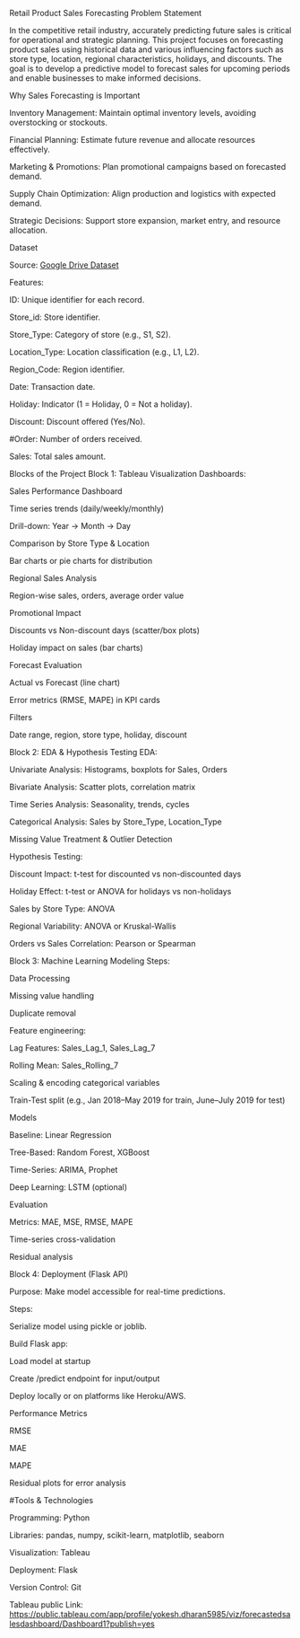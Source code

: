Retail Product Sales Forecasting
Problem Statement

In the competitive retail industry, accurately predicting future sales is critical for operational and strategic planning. This project focuses on 
forecasting product sales using historical data and various influencing factors such as store type, location, regional characteristics, holidays, and discounts.
The goal is to develop a predictive model to forecast sales for upcoming periods and enable businesses to make informed decisions.

Why Sales Forecasting is Important

Inventory Management: Maintain optimal inventory levels, avoiding overstocking or stockouts.

Financial Planning: Estimate future revenue and allocate resources effectively.

Marketing & Promotions: Plan promotional campaigns based on forecasted demand.

Supply Chain Optimization: Align production and logistics with expected demand.

Strategic Decisions: Support store expansion, market entry, and resource allocation.

Dataset

Source: [Google Drive Dataset](https://drive.google.com/drive/folders/1fBQ1PlWMho3kHF9qXrD0McZNfpJIcbrn )

Features:

ID: Unique identifier for each record.

Store_id: Store identifier.

Store_Type: Category of store (e.g., S1, S2).

Location_Type: Location classification (e.g., L1, L2).

Region_Code: Region identifier.

Date: Transaction date.

Holiday: Indicator (1 = Holiday, 0 = Not a holiday).

Discount: Discount offered (Yes/No).

#Order: Number of orders received.

Sales: Total sales amount.



Blocks of the Project
Block 1: Tableau Visualization
Dashboards:

Sales Performance Dashboard

Time series trends (daily/weekly/monthly)

Drill-down: Year → Month → Day

Comparison by Store Type & Location

Bar charts or pie charts for distribution

Regional Sales Analysis

Region-wise sales, orders, average order value

Promotional Impact

Discounts vs Non-discount days (scatter/box plots)

Holiday impact on sales (bar charts)

Forecast Evaluation

Actual vs Forecast (line chart)

Error metrics (RMSE, MAPE) in KPI cards

Filters

Date range, region, store type, holiday, discount

Block 2: EDA & Hypothesis Testing
EDA:

Univariate Analysis: Histograms, boxplots for Sales, Orders

Bivariate Analysis: Scatter plots, correlation matrix

Time Series Analysis: Seasonality, trends, cycles

Categorical Analysis: Sales by Store_Type, Location_Type

Missing Value Treatment & Outlier Detection

Hypothesis Testing:

Discount Impact: t-test for discounted vs non-discounted days

Holiday Effect: t-test or ANOVA for holidays vs non-holidays

Sales by Store Type: ANOVA

Regional Variability: ANOVA or Kruskal-Wallis

Orders vs Sales Correlation: Pearson or Spearman

Block 3: Machine Learning Modeling
Steps:

Data Processing

Missing value handling

Duplicate removal

Feature engineering:

Lag Features: Sales_Lag_1, Sales_Lag_7

Rolling Mean: Sales_Rolling_7

Scaling & encoding categorical variables

Train-Test split (e.g., Jan 2018–May 2019 for train, June–July 2019 for test)

Models

Baseline: Linear Regression

Tree-Based: Random Forest, XGBoost

Time-Series: ARIMA, Prophet

Deep Learning: LSTM (optional)

Evaluation

Metrics: MAE, MSE, RMSE, MAPE

Time-series cross-validation

Residual analysis

Block 4: Deployment (Flask API)

Purpose: Make model accessible for real-time predictions.

Steps:

Serialize model using pickle or joblib.

Build Flask app:

Load model at startup

Create /predict endpoint for input/output

Deploy locally or on platforms like Heroku/AWS.

Performance Metrics

RMSE

MAE

MAPE

Residual plots for error analysis

#Tools & Technologies

Programming: Python

Libraries: pandas, numpy, scikit-learn, matplotlib, seaborn

Visualization: Tableau

Deployment: Flask

Version Control: Git

Tableau public Link: https://public.tableau.com/app/profile/yokesh.dharan5985/viz/forecastedsalesdashboard/Dashboard1?publish=yes







